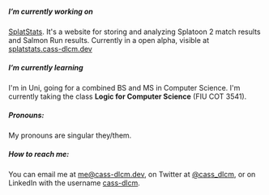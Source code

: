 ##### I’m currently working on

[SplatStats](https://github.com/cass-dlcm/splatstats). It's a website for storing and analyzing Splatoon 2 match results and Salmon Run results. Currently in a open alpha, visible at [splatstats.cass-dlcm.dev](https://splatstats.cass-dlcm.dev/two_battles)

##### I’m currently learning

I'm in Uni, going for a combined BS and MS in Computer Science.
I'm currently taking the class **Logic for Computer Science** (FIU COT 3541).

##### Pronouns:

My pronouns are singular they/them.

##### How to reach me:

You can email me at me@cass-dlcm.dev, on Twitter at [@cass_dlcm](https://twitter.com/cass_dlcm), or on LinkedIn with the username [cass-dlcm](https://www.linkedin.com/in/cass-dlcm/).
